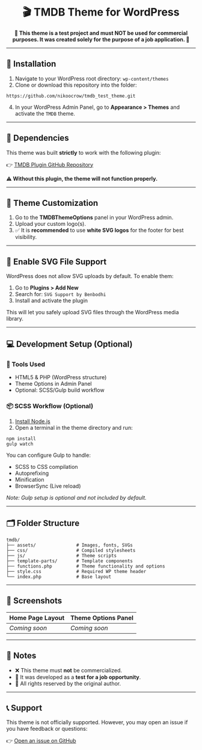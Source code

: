 <h1 align="center">🎬 TMDB Theme for WordPress</h1>

<p align="center"><strong>🚧 This theme is a test project and must NOT be used for commercial purposes. It was created solely for the purpose of a job application. 🚧</strong></p>

<hr>

<h2>📁 Installation</h2>

<ol>
  <li>Navigate to your WordPress root directory: <code>wp-content/themes</code></li>
  <li>Clone or download this repository into the folder:</li>
</ol>

<pre><code>https://github.com/nikoocrow/tmdb_test_theme.git</code></pre>

<ol start="4">
  <li>In your WordPress Admin Panel, go to <strong>Appearance > Themes</strong> and activate the <code>TMDB</code> theme.</li>
</ol>

<hr>

<h2>🧰 Dependencies</h2>

<p>This theme was built <strong>strictly</strong> to work with the following plugin:</p>

<p>👉 <a href="https://github.com/nikoocrow/tmdb_plugin" target="_blank">TMDB Plugin GitHub Repository</a></p>

<p><strong>⚠️ Without this plugin, the theme will not function properly.</strong></p>

<hr>

<h2>🎨 Theme Customization</h2>

<ol>
  <li>Go to the <strong>TMDBThemeOptions</strong> panel in your WordPress admin.</li>
  <li>Upload your custom logo(s).</li>
  <li>✅ It is <strong>recommended</strong> to use <strong>white SVG logos</strong> for the footer for best visibility.</li>
</ol>

<hr>

<h2>🧩 Enable SVG File Support</h2>

<p>WordPress does not allow SVG uploads by default. To enable them:</p>

<ol>
  <li>Go to <strong>Plugins > Add New</strong></li>
  <li>Search for: <code>SVG Support by Benbodhi</code></li>
  <li>Install and activate the plugin</li>
</ol>

<p>This will let you safely upload SVG files through the WordPress media library.</p>

<hr>

<h2>💻 Development Setup (Optional)</h2>

<h3>🔧 Tools Used</h3>

<ul>
  <li>HTML5 & PHP (WordPress structure)</li>
  <li>Theme Options in Admin Panel</li>
  <li>Optional: SCSS/Gulp build workflow</li>
</ul>

<h3>📦 SCSS Workflow (Optional)</h3>

<ol>
  <li><a href="https://nodejs.org/" target="_blank">Install Node.js</a></li>
  <li>Open a terminal in the theme directory and run:</li>
</ol>

<pre><code>npm install
gulp watch</code></pre>

<p>You can configure Gulp to handle:</p>

<ul>
  <li>SCSS to CSS compilation</li>
  <li>Autoprefixing</li>
  <li>Minification</li>
  <li>BrowserSync (Live reload)</li>
</ul>

<p><em>Note: Gulp setup is optional and not included by default.</em></p>

<hr>

<h2>🗂️ Folder Structure</h2>

<pre><code>tmdb/
├── assets/               # Images, fonts, SVGs
├── css/                  # Compiled stylesheets
├── js/                   # Theme scripts
├── template-parts/       # Template components
├── functions.php         # Theme functionality and options
├── style.css             # Required WP theme header
└── index.php             # Base layout
</code></pre>

<hr>

<h2>📸 Screenshots</h2>

<table>
  <thead>
    <tr>
      <th>Home Page Layout</th>
      <th>Theme Options Panel</th>
    </tr>
  </thead>
  <tbody>
    <tr>
      <td><em>Coming soon</em></td>
      <td><em>Coming soon</em></td>
    </tr>
  </tbody>
</table>

<hr>

<h2>📌 Notes</h2>

<ul>
  <li>❌ This theme must <strong>not</strong> be commercialized.</li>
  <li>🧪 It was developed as a <strong>test for a job opportunity</strong>.</li>
  <li>👤 All rights reserved by the original author.</li>
</ul>

<hr>

<h2>📞 Support</h2>

<p>This theme is not officially supported. However, you may open an issue if you have feedback or questions:</p>

<p>👉 <a href="https://github.com/your-username/tmdb_theme/issues">Open an issue on GitHub</a></p>

